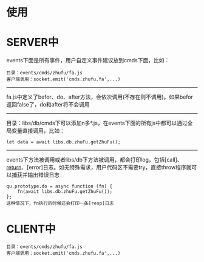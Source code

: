 # 使用

# SERVER中
events下面是所有事件，用户自定义事件建议放到cmds下面，比如：
```
目录：events/cmds/zhufu/fa.js
客户端调用：socket.emit('cmds.zhufu.fa',...)
```
___
fa.js中定义了befor、do、after方法，会依次调用(不存在则不调用)。如果befor返回false了，do和after将不会调用
___
目录：libs/db/cmds下可以添加n多*.js，在events下面的所有js中都可以通过全局变量直接调用，比如：
```
let data = await libs.db.zhuFu.getZhuFu();
```
___
events下方法被调用或者libs/db下方法被调用，都会打印log，包括[call]、[return](日志中包括方法所在文件及行列号以及参数/返回值)、[error]日志。如无特殊需求，用户代码区不需要try，直接throw程序就可以捕获并输出错误日志
```
qu.prototype.do = async function (fn) {
    fn(await libs.db.zhuFu.getZhuFu());
};
这种情况下，fn执行的时候还会打印一条[resp]日志
```

# CLIENT中
```
目录：events/cmds/zhufu/fa.js
客户端调用：socket.emit('cmds.zhufu.fa',...)
```